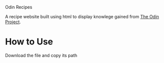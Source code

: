 Odin Recipes

A recipe website built using html to display knowlege gained from <a href="theodinproject.com">The Odin Project</a>. 

<h1>How to Use</h1>
Download the file and copy its path
